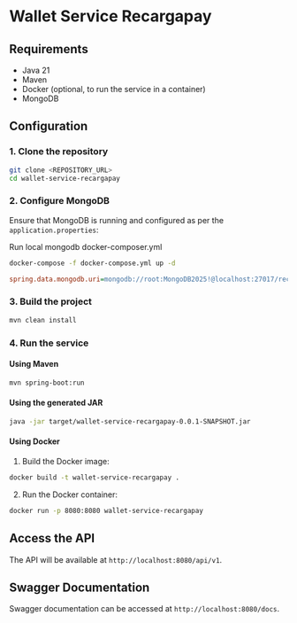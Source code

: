 # Wallet Service Recargapay

## Requirements

- Java 21
- Maven
- Docker (optional, to run the service in a container)
- MongoDB

## Configuration

### 1. Clone the repository

```sh
git clone <REPOSITORY_URL>
cd wallet-service-recargapay
```

### 2. Configure MongoDB

Ensure that MongoDB is running and configured as per the `application.properties`:

Run local mongodb  docker-composer.yml

```sh 
docker-compose -f docker-compose.yml up -d
```

```ini
spring.data.mongodb.uri=mongodb://root:MongoDB2025!@localhost:27017/recargapay
```

### 3. Build the project

```sh
mvn clean install
```

### 4. Run the service

#### Using Maven

```sh
mvn spring-boot:run
```

#### Using the generated JAR

```sh
java -jar target/wallet-service-recargapay-0.0.1-SNAPSHOT.jar
```

#### Using Docker

1. Build the Docker image:

```sh
docker build -t wallet-service-recargapay .
```

2. Run the Docker container:

```sh
docker run -p 8080:8080 wallet-service-recargapay
```

## Access the API

The API will be available at `http://localhost:8080/api/v1`.

## Swagger Documentation

Swagger documentation can be accessed at `http://localhost:8080/docs`.
